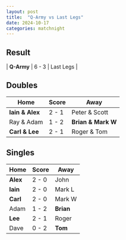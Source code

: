 ```yaml
---
layout: post
title:  "Q-Army vs Last Legs"
date: 2024-10-17
categories: matchnight
---
```


## Result

| **Q-Army** | 6 - 3 | Last Legs |

## Doubles

| Home | Score | Away |
| - | - | - |
| **Iain & Alex** | 2 - 1 | Peter & Scott |
| Ray & Adam | 1 - 2 | **Brian & Mark W** |
| **Carl & Lee** | 2 - 1 | Roger & Tom |

## Singles

| Home | Score | Away |
| - | - | - |
| **Alex** | 2 - 0 | John |
| **Iain** | 2 - 0 | Mark L |
| **Carl** | 2 - 0 | Mark W |
| Adam | 1 - 2 | **Brian** |
| **Lee** | 2 - 1 | Roger |
| Dave | 0 - 2 | **Tom** |